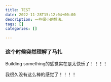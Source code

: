 ```yaml
---
title: TEST
date: 2022-11-28T15:12:04+00:00
description: 一些很小的想法。
tags: []
categories: []

---
```

### 这个时候突然理解了马扎

Building something的感觉实在是太快乐了！！！！

我很久没有这么棒的感觉了！！！！